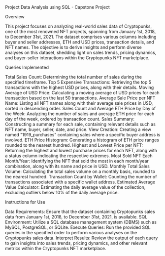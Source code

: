Project Data Analysis using SQL - Capstone Project


Overview

This project focuses on analyzing real-world sales data of Cryptopunks, one of the most renowned NFT projects, spanning from January 1st, 2018, to December 31st, 2021. The dataset comprises various columns including buyer and seller addresses, ETH and USD prices, transaction details, and NFT names. The objective is to derive insights and perform diverse analyses on this dataset, shedding light on sales trends, pricing dynamics, and buyer-seller interactions within the Cryptopunks NFT marketplace.

Queries Implemented

Total Sales Count: Determining the total number of sales during the specified timeframe.
Top 5 Expensive Transactions: Retrieving the top 5 transactions with the highest USD prices, along with their details.
Moving Average of USD Price: Calculating a moving average of USD prices for each transaction based on the last 50 transactions.
Average Sale Price per NFT Name: Listing all NFT names along with their average sale prices in USD, sorted in descending order.
Sales Count and Average ETH Price by Day of the Week: Analyzing the number of sales and average ETH price for each day of the week, ordered by transaction count.
Sales Summary: Constructing a summary for each sale, containing relevant details such as NFT name, buyer, seller, date, and price.
View Creation: Creating a view named "1919_purchases" containing sales where a specific buyer address is involved.
ETH Price Histogram: Generating a histogram of ETH price ranges rounded to the nearest hundred.
Highest and Lowest Price per NFT: Returning the highest and lowest purchase prices for each NFT, along with a status column indicating the respective extremes.
Most Sold NFT Each Month/Year: Identifying the NFT that sold the most in each month/year combination, along with its name and price in USD.
Monthly Total Sales Volume: Calculating the total sales volume on a monthly basis, rounded to the nearest hundred.
Transaction Count by Wallet: Counting the number of transactions associated with a specific wallet address.
Estimated Average Value Calculator: Estimating the daily average value of the collection, excluding outliers below 10% of the daily average price.

Instructions for Use

Data Requirements: Ensure that the dataset containing Cryptopunks sales data from January 1st, 2018, to December 31st, 2021, is available.
SQL Environment: Utilize a SQL database management system (DBMS) such as MySQL, PostgreSQL, or SQLite.
Execute Queries: Run the provided SQL queries in the specified order to perform various analyses on the Cryptopunks sales data.
Interpret Results: Review the output of each query to gain insights into sales trends, pricing dynamics, and other relevant metrics within the Cryptopunks NFT marketplace.
